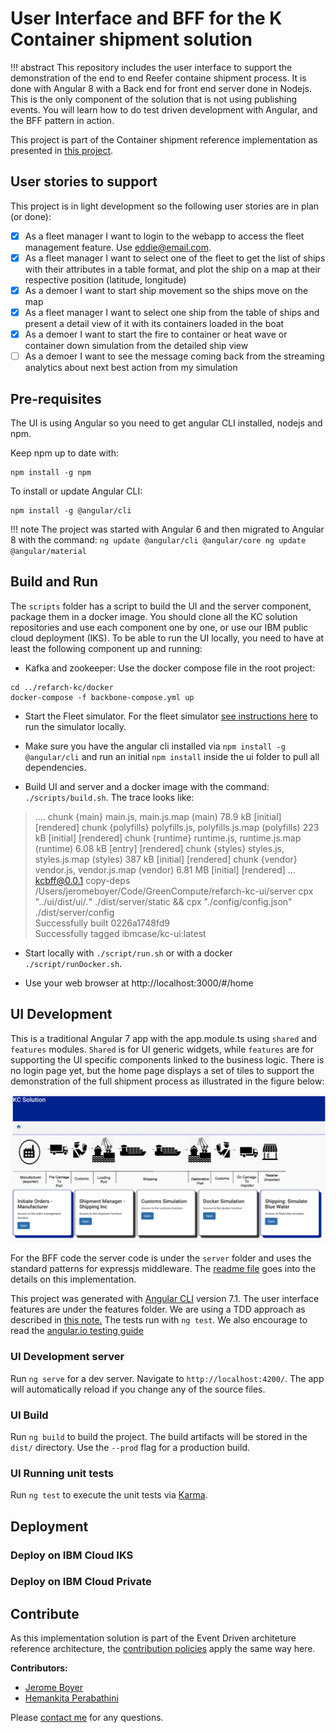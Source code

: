 # User Interface and BFF for the K Container shipment solution

!!! abstract 
    This repository includes the user interface to support the demonstration of the end to end Reefer containe shipment process. It is done with Angular 8 with a Back end for front end server done in Nodejs. This is the only component of the solution that is not using publishing events. You will learn how to do test driven development with Angular, and the BFF pattern in action. 
    
This project is part of the Container shipment reference implementation as presented in [this project](https://ibm-cloud-architecture.github.io/refarch-kc).

## User stories to support

This project is in light development so the following user stories are in plan (or done):

- [x] As a fleet manager I want to login to the webapp to access the fleet management feature. Use eddie@email.com.
- [x] As a fleet manager I want to select one of the fleet to get the list of ships with their attributes in a table format, and plot the ship on a map at their respective position (latitude, longitude)
- [x] As a demoer I want to start ship movement so the ships move on the map
- [x] As a fleet manager I want to select one ship from the table of ships and present a detail view of it with its containers loaded in the boat
- [x] As a demoer I want to start the fire to container or heat wave or container down simulation from the detailed ship view
- [ ] As a demoer I want to see the message coming back from the streaming analytics about next best action from my simulation

## Pre-requisites

The UI is using Angular so you need to get angular CLI installed, nodejs and npm.  

Keep npm up to date with:
```
npm install -g npm
```

To install or update Angular CLI:

```
npm install -g @angular/cli
```

!!! note
        The project was started with Angular 6 and then migrated to Angular 8 with the command:
        ```
        ng update @angular/cli @angular/core
        ng update @angular/material
        ```
## Build and Run

The `scripts` folder has a script to build the UI and the server component, package them in a docker image. You should clone all the KC solution repositories and use each component one by one, or use our IBM public cloud deployment (IKS). To be able to run the UI locally, you need to have at least the following component up and running:

* Kafka and zookeeper: Use the docker compose file in the root project: 
 ```
 cd ../refarch-kc/docker
 docker-compose -f backbone-compose.yml up
 ```
* Start the Fleet simulator.  For the fleet simulator [see instructions here](https://github.com/ibm-cloud-architecture/refarch-kc-ms/tree/master/fleet-ms#run) to run the simulator locally.

* Make sure you have the angular cli installed via `npm install -g @angular/cli` and run an initial `npm install` inside the ui folder to pull all dependencies.

* Build UI and server and a docker image with the command: `./scripts/build.sh`. The trace looks like:
> .... chunk {main} main.js, main.js.map (main) 78.9 kB [initial] [rendered]
chunk {polyfills} polyfills.js, polyfills.js.map (polyfills) 223 kB [initial] [rendered]
chunk {runtime} runtime.js, runtime.js.map (runtime) 6.08 kB [entry] [rendered]
chunk {styles} styles.js, styles.js.map (styles) 387 kB [initial] [rendered]
chunk {vendor} vendor.js, vendor.js.map (vendor) 6.81 MB [initial] [rendered]
...   
> kcbff@0.0.1 copy-deps /Users/jeromeboyer/Code/GreenCompute/refarch-kc-ui/server
> cpx "../ui/dist/ui/*.*" ./dist/server/static && cpx "./config/config.json" ./dist/server/config   
Successfully built 0226a1748fd9  
Successfully tagged ibmcase/kc-ui:latest

* Start locally with `./script/run.sh` or with a docker `./script/runDocker.sh`. 

* Use your web browser at http://localhost:3000/#/home 


## UI Development

This is a traditional Angular 7 app with the app.module.ts using `shared` and `features` modules. `Shared` is for UI generic widgets, while `features` are for supporting the UI specific components linked to the business logic. 
There is no login page yet, but the home page displays a set of tiles to support the demonstration of the full shipment process as illustrated in the figure below:

![](./kc-ui-home.png)

For the BFF code the server code is under the `server` folder and uses the standard patterns for expressjs middleware. The [readme file](./server/README.md) goes into the details on this implementation.

This project was generated with [Angular CLI](https://github.com/angular/angular-cli) version 7.1. The user interface features are under the features folder. We are using a TDD approach as described in [this note.](https://github.com/ibm-cloud-architecture/refarch-caseportal-app/blob/master/docs/tdd.md) The tests run with `ng test`. We also encourage to read the [angular.io testing guide](https://angular.io/guide/testing)

### UI Development server

Run `ng serve` for a dev server. Navigate to `http://localhost:4200/`. The app will automatically reload if you change any of the source files.

### UI Build

Run `ng build` to build the project. The build artifacts will be stored in the `dist/` directory. Use the `--prod` flag for a production build.

### UI Running unit tests

Run `ng test` to execute the unit tests via [Karma](https://karma-runner.github.io).

## Deployment

### Deploy on IBM Cloud IKS

### Deploy on IBM Cloud Private 


## Contribute

As this implementation solution is part of the Event Driven architeture reference architecture, the [contribution policies](./CONTRIBUTING.md) apply the same way here.

**Contributors:**
* [Jerome Boyer](https://www.linkedin.com/in/jeromeboyer/)
* [Hemankita Perabathini](https://www.linkedin.com/in/hemankita-perabathini/)

Please [contact me](mailto:boyerje@us.ibm.com) for any questions.